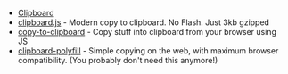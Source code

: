 - [Clipboard](https://developer.mozilla.org/zh-CN/docs/Web/API/Clipboard)
- [clipboard.js](https://github.com/zenorocha/clipboard.js) - Modern copy to clipboard. No Flash. Just 3kb gzipped
- [copy-to-clipboard](https://github.com/sudodoki/copy-to-clipboard) - Copy stuff into clipboard from your browser using JS
- [clipboard-polyfill](https://github.com/lgarron/clipboard-polyfill) - Simple copying on the web, with maximum browser compatibility. (You probably don't need this anymore!)
